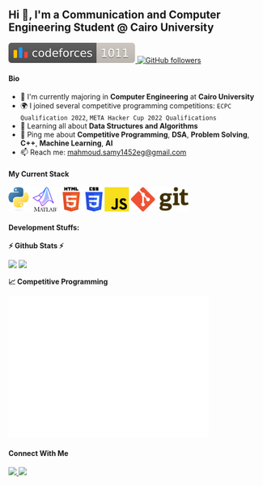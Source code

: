 ## Hi 👋, I'm a Communication and Computer Engineering Student @ Cairo University

<p align="left">
  <a href="https://codeforces.com/profile/Baroudy14">
    <img src="https://raw.githubusercontent.com/MahmoudSamy1452/cf-stats/main/output/rating.svg" alt="Codeforces rating" />
  </a>
  <a href="https://github.com/sudiptob2?tab=followers">
    <img alt="GitHub followers" src="https://img.shields.io/github/followers/MahmoudSamy1452?color=green&logo=github">
  </a>
</p>

#### Bio

- 🏢 I'm currently majoring in **Computer Engineering** at **Cairo University**
- 🌍 I joined several competitive programming competitions: `ECPC Qualification 2022`, `META Hacker Cup 2022 Qualifications`
- 🌱 Learning all about **Data Structures and Algorithms**
- 💬 Ping me about **Competitive Programming**, **DSA**, **Problem Solving**, **C++**, **Machine Learning**, **AI**
- 📫 Reach me: mahmoud.samy1452eg@gmail.com

#### My Current Stack

<img height="48" src="img/Python.svg" alt="Python"> <img height="48" src="img/MATLAB.svg" alt="MATLAB"> <img height="48" src="img/HTML5.svg" alt="HTML5"> <img height="48" src="img/CSS3.svg" alt="CSS3"> <img height="48" src="img/JavaScript.svg" alt="JavaScript"> <img height="48" src="img/Git.svg" alt="Git">

#### Development Stuffs:

<b>⚡ Github Stats ⚡</b>
<p float="left">
<img height="180em" src="https://github-readme-stats.vercel.app/api?username=MahmoudSamy1452&show_icons=true&hide_border=true&&count_private=true&include_all_commits=true" /> 
<img height="180em" src="https://github-readme-stats.vercel.app/api/top-langs/?username=MahmoudSamy1452&show_icons=true&hide_border=true&layout=compact&langs_count=8"/>
</p>

<b>&#128200; Competitive Programming</b>
<p float="left">
<img height="280em" src="https://raw.githubusercontent.com/MahmoudSamy1452/cf-stats/main/output/light_card.svg" />
</p>

#### Connect With Me

<p left="center">
<a href="https://www.linkedin.com/in/mahmoudabdelwahed1452/">
  <img src="https://img.shields.io/badge/linkedin-%230077B5.svg?&style=for-the-badge&logo=linkedin&logoColor=white" height=25>
</a> 
<a href="mailto:mahmoud.samy1452eg@gmail.com">
  <img src="	https://img.shields.io/badge/Gmail-D14836?style=for-the-badge&logo=gmail&logoColor=white" height=25>
</a>
</p>
